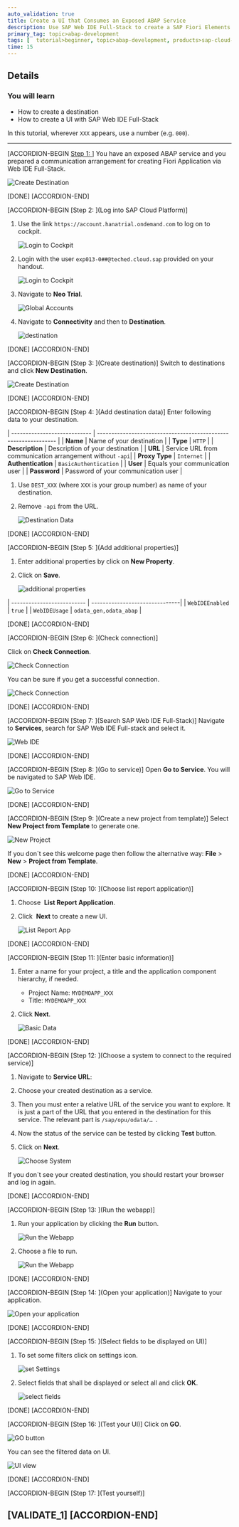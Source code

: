 ```yaml
---
auto_validation: true
title: Create a UI that Consumes an Exposed ABAP Service
description: Use SAP Web IDE Full-Stack to create a SAP Fiori Elements app on top of an OData service exposed in the SAP Cloud Platform ABAP Environment.
primary_tag: topic>abap-development
tags: [  tutorial>beginner, topic>abap-development, products>sap-cloud-platform ]
time: 15
---
```


## Details
### You will learn  
  - How to create a destination
  - How to create a UI with SAP Web IDE Full-Stack

In this tutorial, wherever `XXX` appears, use a number (e.g. `000`).

---

[ACCORDION-BEGIN [Step 1: ](Overview)]
You have an exposed ABAP service and you prepared a communication arrangement for creating Fiori Application via Web IDE Full-Stack.

![Create Destination](Picture23.png)

[DONE]
[ACCORDION-END]

[ACCORDION-BEGIN [Step 2: ](Log into SAP Cloud Platform)]
  1. Use the link `https://account.hanatrial.ondemand.com` to log on to cockpit.

      ![Login to Cockpit](Picture19.png)

  2. Login with the user `exp013-0##@teched.cloud.sap` provided on your handout.

      ![Login to Cockpit](Picture21.png)

  3. Navigate to **Neo Trial**.

      ![Global Accounts](Picture20.png)

  4. Navigate to **Connectivity** and then to **Destination**.

      ![destination](Picture22.png)

[DONE]
[ACCORDION-END]

[ACCORDION-BEGIN [Step 3: ](Create destination)]
Switch to destinations and click **New Destination**.

![Create Destination](Picture1.png)

[DONE]
[ACCORDION-END]

[ACCORDION-BEGIN [Step 4: ](Add destination data)]
Enter following data to your destination.

| ---------------------------- | --------------------------------------------------------------- |
|          **Name**            |                   Name of your destination                      |
|          **Type**            |                           `HTTP`                                |
|      **Description**         |               Description of your destination                   |
|           **URL**            |        Service URL from communication arrangement without `-api`|
|       **Proxy Type**         |                          `Internet`                             |
|     **Authentication**       |                   `BasicAuthentication`                         |
|    **User**                  |                 Equals your communication user                  |
| **Password**                 |              Password of your communication user                |

  1. Use `DEST_XXX` (where `XXX` is your group number) as name of your destination.

  2. Remove `-api` from the URL.

      ![Destination Data](Picture2.png)

[DONE]
[ACCORDION-END]

[ACCORDION-BEGIN [Step 5: ](Add additional properties)]
  1. Enter additional properties by click on **New Property**.

  2. Click on **Save**.

      ![additional properties](Picture3.png)

| -------------------------- | -------------------------------|
|      `WebIDEEnabled`       |            `true`              |
|       `WebIDEUsage`        |     `odata_gen,odata_abap`     |

[DONE]
[ACCORDION-END]

[ACCORDION-BEGIN [Step 6: ](Check connection)]

Click on **Check Connection**.

![Check Connection](Picture4.png)

You can be sure if you get a successful connection.

![Check Connection](Picture5.png)

[DONE]
[ACCORDION-END]

[ACCORDION-BEGIN [Step 7: ](Search SAP Web IDE Full-Stack)]
Navigate to **Services**, search for SAP Web IDE Full-stack and select it.

![Web IDE](Picture6.png)

[DONE]
[ACCORDION-END]

[ACCORDION-BEGIN [Step 8: ](Go to service)]
Open **Go to Service**.
You will be navigated to SAP Web IDE.

![Go to Service](Picture7.png)

[DONE]
[ACCORDION-END]

[ACCORDION-BEGIN [Step 9: ](Create a new project from template)]
Select  **New Project from Template** to generate one.

![New Project](Picture8.png)

If you don´t see this welcome page then follow the alternative way: **File** > **New** > **Project from Template**.

[DONE]
[ACCORDION-END]

[ACCORDION-BEGIN [Step 10: ](Choose list report application)]
  1. Choose  **List Report Application**.

  2. Click  **Next** to create a new UI.

      ![List Report App](Picture9.png)

[DONE]
[ACCORDION-END]

[ACCORDION-BEGIN [Step 11: ](Enter basic information)]
  1. Enter a name for your project, a title and the application component hierarchy, if needed.
      - Project Name: `MYDEMOAPP_XXX`
      - Title: `MYDEMOAPP_XXX`

  2. Click **Next**.

      ![Basic Data](Picture10.png)

[DONE]
[ACCORDION-END]

[ACCORDION-BEGIN [Step 12: ](Choose a system to connect to the required service)]
  1. Navigate to **Service URL**:

  2. Choose your created destination as a service.

  3. Then you must enter a relative URL of the service you want to explore. It is just a part of the URL that you entered in the destination for this service. The relevant part is `/sap/opu/odata/… `.

  4. Now the status of the service can be tested by clicking **Test** button.

  5. Click on **Next**.

      ![Choose System](Picture11.png)

If you don´t see your created destination, you should restart your browser and log in again.

[DONE]
[ACCORDION-END]

[ACCORDION-BEGIN [Step 13: ](Run the webapp)]
  1. Run your application by clicking the **Run** button.

      ![Run the Webapp](Picture12.png)

  2. Choose a file to run.

      ![Run the Webapp](Picture13.png)

[DONE]
[ACCORDION-END]

[ACCORDION-BEGIN [Step 14: ](Open your application)]
Navigate to your application.

![Open your application](Picture14.png)

[DONE]
[ACCORDION-END]

[ACCORDION-BEGIN [Step 15: ](Select fields to be displayed on UI)]
  1. To set some filters click on settings icon.

      ![set Settings](Picture15.png)

  2. Select fields that shall be displayed or select all and click **OK**.

      ![select fields](Picture16.png)

[DONE]
[ACCORDION-END]

[ACCORDION-BEGIN [Step 16: ](Test your UI)]
Click on **GO**.

![GO button](Picture17.png)

You can see the filtered data on UI.

![UI view](Picture18.png)

[DONE]
[ACCORDION-END]

[ACCORDION-BEGIN [Step 17: ](Test yourself)]

[VALIDATE_1]
[ACCORDION-END]
---
